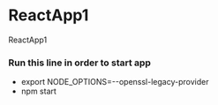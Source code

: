# ReactApp1
ReactApp1

### Run this line in order to start app
-  export NODE_OPTIONS=--openssl-legacy-provider 
-  npm start
